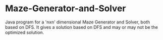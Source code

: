 # Maze-Generator-and-Solver

Java program for a 'nxn' dimensional Maze Generator and Solver, both based on DFS. It gives a solution based on DFS and may or may not be the optimized solution.

